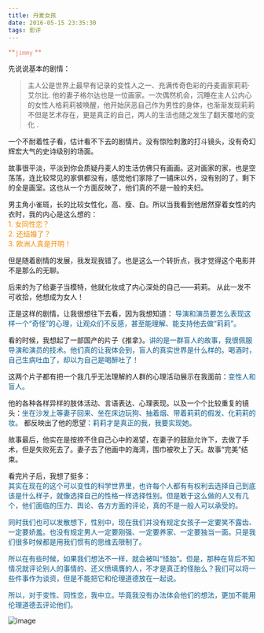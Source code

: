 ```yaml
---
title: 丹麦女孩
date: 2016-05-15 23:35:30
tags: 影评
---
```


  <font color=#e78170>**````jimmy````  **  </font>  
  
  先说说基本的剧情：  
  > 主人公是世界上最早有记录的变性人之一、充满传奇色彩的丹麦画家莉莉·艾尔比.    他的妻子格尔达也是一位画家。一次偶然机会，沉睡在主人公内心的女性人格莉莉被唤醒，他开始厌恶自己作为男性的身体，也渐渐发现莉莉不但是艺术存在，更是真正的自己，两人的生活也随之发生了翻天覆地的变化 .    
    
一个不耐着性子看，估计看不下去的剧情片。没有惊险刺激的打斗镜头，没有奇幻辉宏大气的史诗级别的场面。  
  
 故事很平淡，平淡到你会质疑丹麦人的生活仿佛只有画画。这对画家的家，也是空荡荡，连比较常见的家俱都没有，感觉他们家除了一铺床以外，没有别的了，剩下的全是画室。这也从一个方面反映了，他们真的不是一般的夫妇。    
 
 男主角小雀斑，长的比较女性化，高、瘦、白。所以当我看到他居然穿着女性的内衣时，我的内心是这么想的：  
 <font color=#f38c00>1. 女同性恋？  </font>   
 <font color=#f38c00>2. 还结婚了？  </font>  
 <font color=#f38c00>3. 欧洲人真是开明！</font>   
 
 但是随着剧情的发展，我发现我错了。也是这么一个转折点，我才觉得这个电影并不是那么的无聊。  
     
 后来的为了给妻子当模特，他就化妆成了内心深处的自己——莉莉。 从此一发不可收拾，他想成为女人！ 
 
 正是这样的剧情，让我很想往下去看，因为我想知道： <font color=075b8d>导演和演员要怎么表现这样一个“奇怪”的心理，让观众们不反感，甚至能理解、能支持他去做“莉莉”。</font>
 
 看的时候，我想起了一部国产的片子《推拿》。<font color=075b8d>讲的是一群盲人的故事，我很佩服导演和演员的技术。他们真的让我体会到，盲人的真实世界是什么样的。喝酒时，自己生病吐血了，却以为自己是喝醉吐了！  </font>  
   
 这两个片子都有把一个我几乎无法理解的人群的心理活动展示在我面前：<font color=075b8d>变性人和盲人。 </font>  
 
  他的各种各样异样的肢体活动、言语表达、心理表现。以及一个个比较重复的镜头：<font color=075b8d>坐在沙发上等妻子回来、坐在床边玩狗、抽着烟、带着莉莉的假发、化莉莉的妆。 </font>  都反映出了他的愿望：<font color=075b8d>莉莉才是真正的我，我要实现她。   </font>   
   
 故事最后，他实在是按捺不住自己心中的渴望，在妻子的鼓励允许下，去做了手术，但是失败死去了。妻子去了他画中的海湾，围巾被吹上了天。故事“完美”结束。    
 
 看完片子后，我想了挺多：  
 <font color=075b8d>其实在现在的这个可以变性的科学世界里，也许每个人都有有权利去选择自己到底该是什么样子，就像选择自己的性格一样选择性别。但是敢于这么做的人又有几个，他们面临的压力、舆论、各方方面的评论，真的不是一般人可以承受的。    
 
 同时我们也可以发散想下，性别中，现在我们并没有规定女孩子一定要笑不露齿、一定要娇羞。也没有规定男人一定要刚强、一定要养家、一定要独当一面。只是我们很多时候都是用我们惯有的思维去限制了。  
  
所以在有些时候，如果我们想法不一样，就会被叫“怪胎”。但是，那种在背后不知情况就评论别人的事情的、还义愤填膺的人，不才是真正的怪胎么？我们可以将一些件事作为谈资，但是不能把它和伦理道德放在一起说。  
  
  所以，对于变性、同性恋，我中立。毕竟我没有办法体会他们的想法，更加不能用伦理道德去评论他们。　</font>    
  
  ![image](http://tc.sinaimg.cn/maxwidth.800/tc.service.weibo.com/p/ww3_sinaimg_cn/d4158c057820c1a9f9e003c9231a03de.jpg)